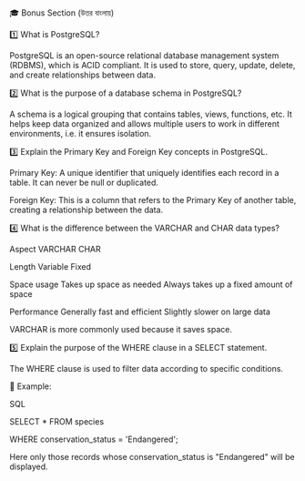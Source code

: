 🎓 Bonus Section (উত্তর বাংলায়)

1️⃣ What is PostgreSQL?

PostgreSQL is an open-source relational database management system (RDBMS), which is ACID compliant. It is used to store, query, update, delete, and create relationships between data.

2️⃣ What is the purpose of a database schema in PostgreSQL?

A schema is a logical grouping that contains tables, views, functions, etc. It helps keep data organized and allows multiple users to work in different environments, i.e. it ensures isolation.

3️⃣ Explain the Primary Key and Foreign Key concepts in PostgreSQL.


Primary Key: A unique identifier that uniquely identifies each record in a table. It can never be null or duplicated.

Foreign Key: This is a column that refers to the Primary Key of another table, creating a relationship between the data.

4️⃣ What is the difference between the VARCHAR and CHAR data types?

Aspect VARCHAR CHAR

Length Variable Fixed

Space usage Takes up space as needed Always takes up a fixed amount of space

Performance Generally fast and efficient Slightly slower on large data

VARCHAR is more commonly used because it saves space.

5️⃣ Explain the purpose of the WHERE clause in a SELECT statement.

The WHERE clause is used to filter data according to specific conditions.

📌 Example:

SQL

SELECT * FROM species

WHERE conservation_status = 'Endangered';

Here only those records whose conservation_status is "Endangered" will be displayed.
